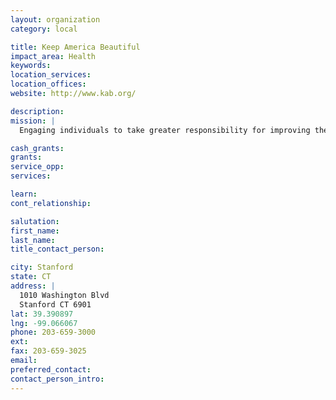 ```yaml
---
layout: organization
category: local

title: Keep America Beautiful
impact_area: Health
keywords: 
location_services: 
location_offices: 
website: http://www.kab.org/

description: 
mission: |
  Engaging individuals to take greater responsibility for improving their community environments.

cash_grants: 
grants: 
service_opp: 
services: 

learn: 
cont_relationship: 

salutation: 
first_name: 
last_name: 
title_contact_person: 

city: Stanford
state: CT
address: |
  1010 Washington Blvd  
  Stanford CT 6901
lat: 39.390897
lng: -99.066067
phone: 203-659-3000
ext: 
fax: 203-659-3025
email: 
preferred_contact: 
contact_person_intro: 
---
```

